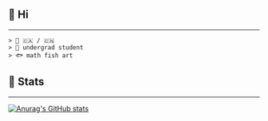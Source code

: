 ## 🌹 Hi

---

```
> 💮 🇨🇦 / 🇨🇳
> 🔖 undergrad student
> 🐟 math fish art
```
  
## 📓 Stats
---
[![Anurag's GitHub stats](https://github-readme-stats.vercel.app/api?username=serenntea&show_icons=true&theme=transparent)](https://github.com/anuraghazra/github-readme-stats)
